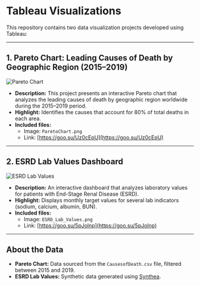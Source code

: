 # Tableau Visualizations

This repository contains two data visualization projects developed using Tableau:

---

## 1. Pareto Chart: Leading Causes of Death by Geographic Region (2015–2019)

![Pareto Chart](Pareto-Chart/ParetoChart.png)

- **Description:** This project presents an interactive Pareto chart that analyzes the leading causes of death by geographic region worldwide during the 2015–2019 period.
- **Highlight:** Identifies the causes that account for 80% of total deaths in each area.
- **Included files:**
  - Image: `ParetoChart.png`
  - Link: [https://goo.su/Uz0cEpU](https://goo.su/Uz0cEpU)

---

## 2. ESRD Lab Values Dashboard

![ESRD Lab Values](ESRD-Lab-Values/ESRD_Lab_Values.png)

- **Description:** An interactive dashboard that analyzes laboratory values for patients with End-Stage Renal Disease (ESRD).
- **Highlight:** Displays monthly target values for several lab indicators (sodium, calcium, albumin, BUN).
- **Included files:**
  - Image: `ESRD_Lab_Values.png`
  - Link: [https://goo.su/5pJolnp](https://goo.su/5pJolnp)

---

## About the Data

- **Pareto Chart:** Data sourced from the `CausesofDeath.csv` file, filtered between 2015 and 2019.
- **ESRD Lab Values:** Synthetic data generated using [Synthea](https://synthetichealth.github.io/synthea/).

